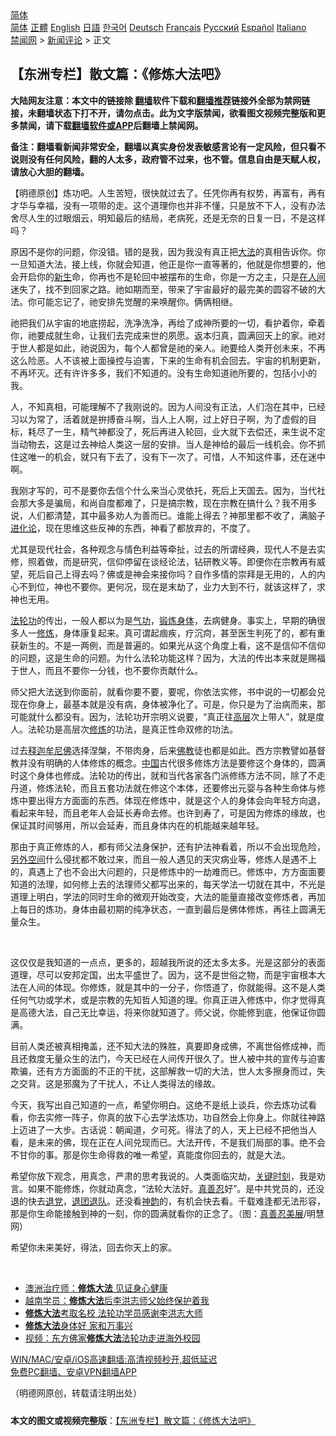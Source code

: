  <!-- 面包屑导航 --> <div class="breadcrumb"><!-- GTranslate: https://gtranslate.io/ -->  <div class="switcher notranslate">  <div class="selected">  <a href="#" onclick="return false;"> 简体</a>  </div>  <div class="option">  <a href="https://www.bannedbook.org" onclick="doGTranslate('zh-CN|zh-CN');jQuery('div.switcher div.selected a').html(jQuery(this).html());return false;" title="简体中文" class="nturl selected"> 简体</a>  <a href="https://www.bannedbook.org/zh-tw/" onclick="doGTranslate('zh-CN|zh-TW');jQuery('div.switcher div.selected a').html(jQuery(this).html());return false;" title="繁體中文" class="nturl"> 正體</a>  <a href="https://www.bannedbook.org/en/" onclick="doGTranslate('zh-CN|en');jQuery('div.switcher div.selected a').html(jQuery(this).html());return false;" title="English" class="nturl"> English</a>  <a href="https://www.bannedbook.org/ja/" onclick="doGTranslate('zh-CN|ja');jQuery('div.switcher div.selected a').html(jQuery(this).html());return false;" title="日本語" class="nturl"> 日語</a>  <a href="https://www.bannedbook.org/ko/" onclick="doGTranslate('zh-CN|ko');jQuery('div.switcher div.selected a').html(jQuery(this).html());return false;" title="한국어" class="nturl"> 한국어</a>  <a href="https://www.bannedbook.org/de/" onclick="doGTranslate('zh-CN|de');jQuery('div.switcher div.selected a').html(jQuery(this).html());return false;" title="Deutsch" class="nturl"> Deutsch</a>  <a href="https://www.bannedbook.org/fr/" onclick="doGTranslate('zh-CN|fr');jQuery('div.switcher div.selected a').html(jQuery(this).html());return false;" title="Français" class="nturl"> Français</a>  <a href="https://www.bannedbook.org/ru/" onclick="doGTranslate('zh-CN|ru');jQuery('div.switcher div.selected a').html(jQuery(this).html());return false;" title="Русский" class="nturl"> Русский</a>  <a href="https://www.bannedbook.org/es/" onclick="doGTranslate('zh-CN|es');jQuery('div.switcher div.selected a').html(jQuery(this).html());return false;" title="Español" class="nturl"> Español</a>  <a href="https://www.bannedbook.org/it/" onclick="doGTranslate('zh-CN|it');jQuery('div.switcher div.selected a').html(jQuery(this).html());return false;" title="Italiano" class="nturl"> Italiano</a>  </div>  </div>      <div class='breadcrumb-sub'><!-- Breadcrumb NavXT 6.3.0 --> <a href="https://www.bannedbook.org/" class="home">禁闻网</a> &gt; <a href="https://www.bannedbook.org/bnews/comments/" class="category">新闻评论</a> &gt; 正文</div></div><h2>【东洲专栏】散文篇：《修炼大法吧》</h2> <p class="notice"><b>大陆网友注意：本文中的链接除 <a href="https://github.com/bannedbook/fanqiang" >翻墙</a>软件下载和<a href="https://github.com/killgcd/justmysocks/blob/master/README.md">翻墙推荐</a>链接外全部为禁网链接，未翻墙状态下打不开，请勿点击。此为文字版禁闻，欲看图文视频完整版和更多禁闻，请下载<a href="https://github.com/bannedbook/fanqiang">翻墙软件或APP</a>后翻墙上禁闻网。</p><p>备注：翻墙看新闻非常安全，翻墙以真实身份发表敏感言论有一定风险，但只看不说则没有任何风险，翻的人太多，政府管不过来，也不管。信息自由是天赋人权，请放心大胆的翻墙。</b></p>  <div class="entry"> <p>              <a href="https://i0.wp.com/upload-images-bucket-v64rleca837do.s3.eu-west-1.amazonaws.com/wp-content/uploads/2021/07/23081715/%E6%8D%95%E8%8E%B7_%E5%89%AF%E6%9C%AC-2.png?fit=860%2C523&#038;ssl=1" data-caption=""></a>                            </p> <p>【明德原创】炼功吧。人生苦短，很快就过去了。任凭你再有权势，再富有，再有才华与幸福，没有一项带的走。这个道理你也并非不懂，只是放不下人，没有办法舍尽人生的过眼烟云，明知最后的结局，老病死，还是无奈的日复一日，不是这样吗？</p> <p></p> <p>原因不是你的问题，你没错。错的是我，因为我没有真正把<a href="https://www.bannedbook.org/bnews/tag/%E5%A4%A7%E6%B3%95/" class="st_tag internal_tag" rel="tag" title="标签 大法 下的日志">大法</a>的真相告诉你。你一旦知道大法，接上线，你就会知道，他正是你一直等著的，他就是你想要的，他会开启你的<span class='wp_keywordlink'><a href="https://www.bannedbook.org/forum2/topic1642.html" title="正见网《新生》" target="_blank">新生</a></span>命，你再也不是轮回中被摆布的生命，你是一方之主，只是<a href="https://www.bannedbook.org/bnews/tag/%e5%9c%a8%e4%ba%ba%e9%97%b4/" class="st_tag internal_tag" rel="tag" title="标签 在人间 下的日志">在人间</a>迷失了，找不到回家之路。祂如期而至，带来了宇宙最好的最完美的圆容不破的大法。你可能忘记了，祂安排先觉醒的来唤醒你。俩俩相继。</p> <p></p> <p>祂把我们从宇宙的地底捞起，洗净洗净，再给了成神所要的一切，看护着你，牵着你，祂要成就生命，让我们去完成来世的夙愿。返本归真，圆满回天上的家。祂对于世人都是如此，祂说因为，每个人都曾是祂的亲人。祂要给人类开创未来，不再这么险恶。人不该被上面操控与迫害，下来的生命有机会回去。宇宙的机制更新，不再坏灭。还有许许多多，我们不知道的。没有生命知道祂所要的，包括小小的我。</p> <p></p>  <p>人，不知真相，可能理解不了我刚说的。因为人间没有正法，人们泡在其中，已经习以为常了，活着就是拚搏奋斗啊，当人上人啊，过上好日子啊，为了虚假的目标，耗尽了一生，精气神都没了，死后再进入轮回，业大就下去偿还，来生说不定当动物去，这是过去神给人类这一层的安排。当人是神给的最后一线机会。你不抓住这唯一的机会，就只有下去了，没有下一次了。可惜，人不知这件事，还在迷中啊。</p> <p>我刚才写的，可不是要你去信个什么来当心灵依托，死后上天国去。因为，当代社会那大多是骗局，和尚自度都难了，只是搞宗教，现在宗教在搞什么？我不用多说，人们都清楚，其中最多劝人为善而已。谁能上得去？神那里都不收了，满脑子<span class='wp_keywordlink'><a href="https://www.bannedbook.org/forum3/topic60.html" title="进化论--魔王的圣经" target="_blank">进化论</a></span>，现在思维这些反神的东西，神看了都放弃的，不度了。</p> <p>尤其是现代社会，各种观念与情色利益等牵扯，过去的所谓经典，现代人不是去实修，照着做，而是研究，信仰停留在谈经论法，钻研教义等。即便你在宗教再有威望，死后自己上得去吗？佛或是神会来接你吗？自作多情的崇拜是无用的，人的内心不到位，神也不要你。更何况，现在是末劫了，业力大到不行，就该这样了，求神也无用。</p> <p><a href="https://www.bannedbook.org/bnews/tag/%e6%b3%95%e8%bd%ae%e5%8a%9f/" class="st_tag internal_tag" rel="tag" title="标签 法轮功 下的日志">法轮功</a>的传出，一般人都以为是<span class='wp_keywordlink'><a href="https://www.qi-gong.me/" title="气功修炼网" target="_blank">气功</a></span>，<a href="https://www.bannedbook.org/bnews/tag/%E9%94%BB%E7%82%BC%E8%BA%AB%E4%BD%93/" class="st_tag internal_tag" rel="tag" title="标签 锻炼身体 下的日志">锻炼身体</a>，去病健身。事实上，早期的确很多人一<span class='wp_keywordlink'><a href="https://www.qi-gong.me/" title="气功修炼网" target="_blank">修炼</a></span>，身体康复起来。真可谓起痼疾，疗沉疴，甚至医生判死了的，都有重获新生的。不是一两例，而是普遍的。如果光从这个角度上看，这不是信仰不信仰的问题，这是生命的问题。为什么法轮功能这样？因为，大法的传出本来就是赐福于世人，而且不要你一分钱，也不要你贡献什么。</p> <p></p> <p>师父把大法送到你面前，就看你要不要，要呢，你依法实修，书中说的一切都会兑现在你身上，最基本就是没有病，身体被净化了。可是，你只是为了治病而来，那可能就什么都没有。因为，法轮功开宗明义说要，“真正往<span class='wp_keywordlink_affiliate'><a href="https://www.bannedbook.org/bnews/ccpdope/" title="中共高层内幕" target="_blank">高层</a></span>次上带人”，就是度人。法轮功是高层次<a href="https://www.bannedbook.org/bnews/tag/%e4%bf%ae%e7%82%bc/" class="st_tag internal_tag" rel="tag" title="标签 修炼 下的日志">修炼</a>的功法，是真正性命双修的功法。</p> <p></p>  <p>过去<span class='wp_keywordlink'><a href="https://www.bannedbook.org/forum3/topic71.html" title="电子书：释迦牟尼佛" target="_blank">释迦牟尼佛</a></span>选择涅槃，不带肉身，后来<span class='wp_keywordlink'><a href="https://www.qi-gong.me/buddhism/" title="佛教" target="_blank">佛教</a></span>徒也都是如此。西方宗教譬如基督教并没有明确的人体修炼的概念。<span class='wp_keywordlink_affiliate'><a href="https://www.bannedbook.org/" title="中国" target="_blank">中国</a></span>古代很多修炼方法是要修这个身体的，圆满时这个身体也修成。法轮功的传出，就和当代各家各门派修练方法不同，除了不走丹道，修炼法轮，而且五套功法就在修这个本体，还要修出元婴与各种生命体与修炼中要出得方方面面的东西。体现在修炼中，就是这个人的身体会向年轻方向退，看起来年轻，而且老年人会延长寿命去修。也许到寿了，可是因为修炼的缘故，也保证其时间够用，所以会延寿，而且身体内在的机能越来越年轻。</p> <p></p> <p>那由于真正修炼的人，都有师父法身保护，还有护法神看着，所以不会出现危险，<span class='wp_keywordlink'><a href="https://www.bannedbook.org/forum3/topic61.html" title="电子书：人间神话《另外空间》" target="_blank">另外空间</a></span>什么侵扰都不敢过来，而且一般人遇见的天灾病业等，修炼人是遇不上的，真遇上了也不会出大问题的，只是修炼中的一劫难而已。修炼中，方方面面要知道的法理，如何修上去的法理师父都写出来的，每天学法一切就在其中，不光是道理上明白，学法的同时生命的微观开始改变，大法的能量直接改变修炼者，再加上每日的炼功，身体由最初期的纯净状态，一直到最后是佛体修炼，再往上圆满无量众生。</p> <p></p> <p>&nbsp;</p> <p>这仅仅是我知道的一点点，更多的，超越我所说的还太多太多。光是这部分的表面道理，尽可以安邦定国，出太平盛世了。因为，这不是世俗之物，而是宇宙根本大法在人间的体现。你修炼，就是其中的一分子，你悟道了，你就能得。这不是人类任何气功或学术，或是宗教的先知哲人知道的理。你真正进入修炼中，你才觉得真是高德大法，自己无比幸运，将来你就知道了。师父说，你能修到底，他保证你圆满。</p> <p></p>  <p>目前人类还被真相掩盖，还不知大法的殊胜，真要即身成佛，不离世俗修成神，而且还救度无量众生的法门，今天已经在人间传开很久了。世人被中共的宣传与迫害欺骗，还有方方面面的不正的干扰，这部解救一切的大法，世人太多擦身而过，失之交背。这是邪魔为了干扰人，不让人类得法的缘故。</p> <p>今天，我写出自己知道的一点，希望你明白。这绝不是纸上谈兵，你去炼功试看看，你去实修一阵子，你真的放下心去学法炼功，功自然会上你身上。你就往神路上迈进了一大步。古话说：朝闻道，夕可死。得法了的人，天上已经不把他当人看，是未来的佛，现在正在人间兑现而已。大法开传，不是我们局部的事。绝不会不甘你的事。那是你生命得救的唯一希望，真能度你回去的，就是大法。</p> <p></p> <p>希望你放下观念，用真念，严肃的思考我说的。人类面临灾劫，<span class='wp_keywordlink'><a href="https://www.bannedbook.org/forum2/topic151.html" title="关键时刻：李鹏日记" target="_blank">关键时刻</a></span>，我是劝言。如果不能修炼，你就动真念，“法轮大法好。<a href="https://www.bannedbook.org/bnews/tag/%E7%9C%9F%E5%96%84%E5%BF%8D/" class="st_tag internal_tag" rel="tag" title="标签 真善忍 下的日志">真善忍</a>好”。是中共党员的，还没退的快去<span class='wp_keywordlink'><a href="http://tuidang.epochtimes.com/" title="退党" rel="nofollow" target="_blank">退党</a></span>，<span class='wp_keywordlink'><a href="http://tuidang.epochtimes.com/" title="退出共青团" rel="nofollow" target="_blank">退团</a></span><span class='wp_keywordlink'><a href="http://tuidang.epochtimes.com/" title="退出少先队" rel="nofollow" target="_blank">退队</a></span>。还没看<span class='wp_keywordlink_affiliate'><a href="https://zh-cn.shenyunperformingarts.org/" title="神韵" target="_blank">神韵</a></span>的，有机会快去看。千载难逢都无法形容，那是你生命能接触到神的一刻，你的圆满就看你的正念了。（图：<span class='wp_keywordlink'><a href="https://www.bannedbook.org/forum2/topic1644.html" title="正见网《真善忍国际美术巡回展览》" target="_blank">真善忍美展</a></span>/明慧网）</p> <p></p> <p>希望你未来美好，得法，回去你天上的家。</p> <p>&nbsp;</p>  <ul class='op-related-articles' title='相关阅读'> <li><a href='https://www.bannedbook.org/bnews/bannedvideo/20210515/1546585.html' target='_blank'>澳洲治疗师：<b>修炼大法</b> 见证身心健康</a></li> <li><a href='https://www.bannedbook.org/bnews/aomi/supernatural/20210325/1512543.html' target='_blank'>越南学员：<b>修炼大法</b>后李洪志师父始终保护着我</a></li> <li><a href='https://www.bannedbook.org/bnews/aomi/life/20200508/1324621.html' target='_blank'><b>修炼大法</b>考取名校 法轮功学员感谢李洪志大师</a></li> <li><a href='https://www.bannedbook.org/bnews/health/20190915/1191510.html' target='_blank'><b>修炼大法</b>身体好 家和万事兴</a></li> <li><a href='https://www.bannedbook.org/bnews/comments/20190406/1109187.html' target='_blank'>视频：东方佛家<b>修炼大法</b>法轮功走进海外校园</a></li> </ul> <p class="texttj"> <a href="https://github.com/bannedbook/fanqiang/wiki/V2ray%E6%9C%BA%E5%9C%BA" target="_blank">WIN/MAC/安卓/iOS高速翻墙:高清视频秒开,超低延迟</a><br/> <a href="https://github.com/bannedbook/fanqiang/wiki/%E7%A6%81%E9%97%BB%E7%BD%91%E5%AE%89%E5%8D%93%E7%BF%BB%E5%A2%99%E6%96%B0%E9%97%BBAPP" target="_blank">免费PC翻墙、安卓VPN翻墙APP</a></p><p>（明德网原创，转载请注明出处）</p><a name='sharetosocial'></a>  <div style="margin-bottom:5px;padding-bottom:5px;clear:both"> <div id="archive-pix-1" class="banner-ads"> <!-- AuctionX Display platform tag START --> <div id="26318x728x90x621x_ADSLOT2" clicktrack="%%CLICK_URL_ESC%%"></div> <!-- AuctionX Display platform tag END --> </div> <div id="archive-pix-2" class="banner-ads"> <!-- AuctionX Display platform tag START --> <div id="26315x300x250x621x_ADSLOT2" clicktrack="%%CLICK_URL_ESC%%"></div> <!-- AuctionX Display platform tag END --> </div> </div>  <div id="archive-pix-1" class="banner-ads"> <!-- AuctionX Display platform tag START --> <div id="26318x728x90x621x_ADSLOT3" clicktrack="%%CLICK_URL_ESC%%"></div> <!-- AuctionX Display platform tag END --> </div> <div><b>本文的图文或视频完整版</b>：<a href='https://www.bannedbook.org/bnews/comments/20210723/1592745.html'>【东洲专栏】散文篇：《修炼大法吧》</a></div>  </div><!--END ENTRY--> 